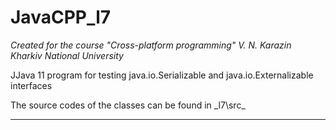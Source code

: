 # JavaCPP_l7
_Created for the course "Cross-platform programming" V. N. Karazin Kharkiv National University_

JJava 11 program for testing java.io.Serializable and java.io.Externalizable interfaces

The source codes of the classes can be found in _l7\src\_

___
